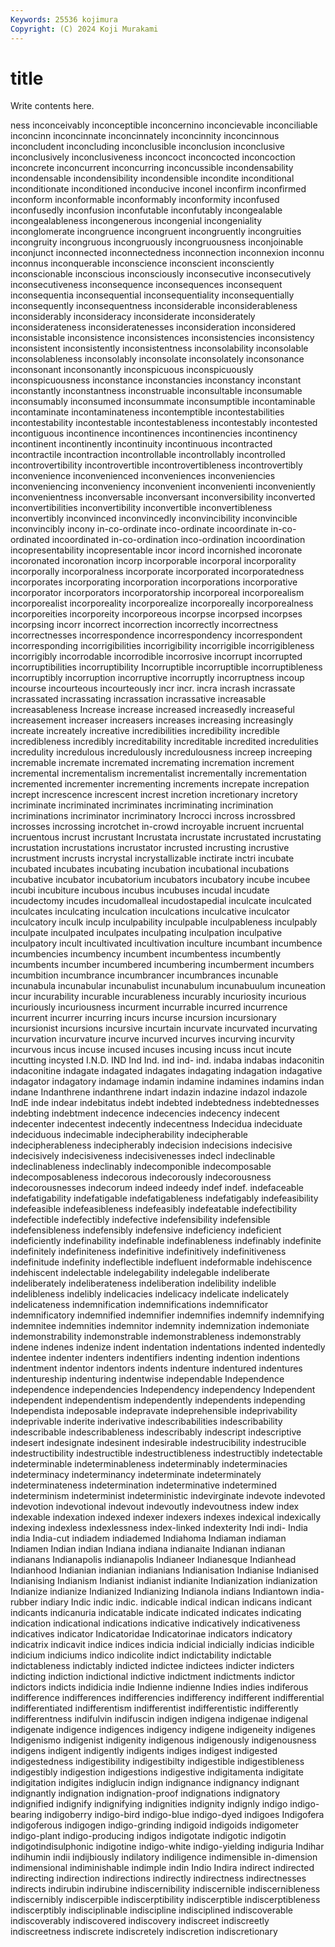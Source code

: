```yaml
---
Keywords: 25536 kojimura
Copyright: (C) 2024 Koji Murakami
---
```


# title

Write contents here.



ness inconceivably inconceptible inconcernino inconcievable
inconciliable inconcinn inconcinnate inconcinnately inconcinnity inconcinnous inconcludent inconcluding inconclusible inconclusion
inconclusive inconclusively inconclusiveness inconcoct inconcocted inconcoction inconcrete inconcurrent inconcurring inconcussible
incondensability incondensable incondensibility incondensible incondite inconditional inconditionate inconditioned inconducive inconel
inconfirm inconfirmed inconform inconformable inconformably inconformity inconfused inconfusedly inconfusion inconfutable
inconfutably incongealable incongealableness incongenerous incongenial incongeniality inconglomerate incongruence incongruent incongruently
incongruities incongruity incongruous incongruously incongruousness inconjoinable inconjunct inconnected inconnectedness inconnection
inconnexion inconnu inconnus inconquerable inconscience inconscient inconsciently inconscionable inconscious inconsciously
inconsecutive inconsecutively inconsecutiveness inconsequence inconsequences inconsequent inconsequentia inconsequential inconsequentiality inconsequentially
inconsequently inconsequentness inconsiderable inconsiderableness inconsiderably inconsideracy inconsiderate inconsiderately inconsiderateness inconsideratenesses
inconsideration inconsidered inconsistable inconsistence inconsistences inconsistencies inconsistency inconsistent inconsistently inconsistentness
inconsolability inconsolable inconsolableness inconsolably inconsolate inconsolately inconsonance inconsonant inconsonantly inconspicuous
inconspicuously inconspicuousness inconstance inconstancies inconstancy inconstant inconstantly inconstantness inconstruable inconsultable
inconsumable inconsumably inconsumed inconsummate inconsumptible incontaminable incontaminate incontaminateness incontemptible incontestabilities
incontestability incontestable incontestableness incontestably incontested incontiguous incontinence incontinences incontinencies incontinency
incontinent incontinently incontinuity incontinuous incontracted incontractile incontraction incontrollable incontrollably incontrolled
incontrovertibility incontrovertible incontrovertibleness incontrovertibly inconvenience inconvenienced inconveniences inconveniencies inconveniencing inconveniency
inconvenient inconvenienti inconveniently inconvenientness inconversable inconversant inconversibility inconverted inconvertibilities inconvertibility
inconvertible inconvertibleness inconvertibly inconvinced inconvincedly inconvincibility inconvincible inconvincibly incony in-co-ordinate
inco-ordinate incoordinate in-co-ordinated incoordinated in-co-ordination inco-ordination incoordination incopresentability incopresentable incor
incord incornished incoronate incoronated incoronation incorp incorporable incorporal incorporality incorporally
incorporalness incorporate incorporated incorporatedness incorporates incorporating incorporation incorporations incorporative incorporator
incorporators incorporatorship incorporeal incorporealism incorporealist incorporeality incorporealize incorporeally incorporealness incorporeities
incorporeity incorporeous incorpse incorpsed incorpses incorpsing incorr incorrect incorrection incorrectly
incorrectness incorrectnesses incorrespondence incorrespondency incorrespondent incorresponding incorrigibilities incorrigibility incorrigible incorrigibleness
incorrigibly incorrodable incorrodible incorrosive incorrupt incorrupted incorruptibilities incorruptibility Incorruptible incorruptible
incorruptibleness incorruptibly incorruption incorruptive incorruptly incorruptness incoup incourse incourteous incourteously
incr incr. incra incrash incrassate incrassated incrassating incrassation incrassative increasable
increasableness Increase increase increased increasedly increaseful increasement increaser increasers increases
increasing increasingly increate increately increative incredibilities incredibility incredible incredibleness incredibly
increditability increditable incredited incredulities incredulity incredulous incredulously incredulousness increep increeping
incremable incremate incremated incremating incremation increment incremental incrementalism incrementalist incrementally
incrementation incremented incrementer incrementing increments increpate increpation incrept increscence increscent
increst incretion incretionary incretory incriminate incriminated incriminates incriminating incrimination incriminations
incriminator incriminatory Incrocci incross incrossbred incrosses incrossing incrotchet in-crowd incroyable
incruent incruental incruentous incrust incrustant Incrustata incrustate incrustated incrustating incrustation
incrustations incrustator incrusted incrusting incrustive incrustment incrusts incrystal incrystallizable inctirate
inctri incubate incubated incubates incubating incubation incubational incubations incubative incubator
incubatorium incubators incubatory incube incubee incubi incubiture incubous incubus incubuses
incudal incudate incudectomy incudes incudomalleal incudostapedial inculcate inculcated inculcates inculcating
inculcation inculcations inculcative inculcator inculcatory inculk inculp inculpability inculpable inculpableness
inculpably inculpate inculpated inculpates inculpating inculpation inculpative inculpatory incult incultivated
incultivation inculture incumbant incumbence incumbencies incumbency incumbent incumbentess incumbently incumbents
incumber incumbered incumbering incumberment incumbers incumbition incumbrance incumbrancer incumbrances incunable
incunabula incunabular incunabulist incunabulum incunabuulum incuneation incur incurability incurable incurableness
incurably incuriosity incurious incuriously incuriousness incurment incurrable incurred incurrence incurrent
incurrer incurring incurs incurse incursion incursionary incursionist incursions incursive incurtain
incurvate incurvated incurvating incurvation incurvature incurve incurved incurves incurving incurvity
incurvous incus incuse incused incuses incusing incuss incut incute incutting
incysted I.N.D. IND Ind Ind. ind ind- ind. indaba indabas
indaconitin indaconitine indagate indagated indagates indagating indagation indagative indagator indagatory
indamage indamin indamine indamines indamins indan indane Indanthrene indanthrene indart
indazin indazine indazol indazole IndE inde indear indebitatus indebt indebted
indebtedness indebtednesses indebting indebtment indecence indecencies indecency indecent indecenter indecentest
indecently indecentness Indecidua indeciduate indeciduous indecimable indecipherability indecipherable indecipherableness indecipherably
indecision indecisions indecisive indecisively indecisiveness indecisivenesses indecl indeclinable indeclinableness indeclinably
indecomponible indecomposable indecomposableness indecorous indecorously indecorousness indecorousnesses indecorum indeed indeedy
indef indef. indefaceable indefatigability indefatigable indefatigableness indefatigably indefeasibility indefeasible indefeasibleness
indefeasibly indefeatable indefectibility indefectible indefectibly indefective indefensibility indefensible indefensibleness indefensibly
indefensive indeficiency indeficient indeficiently indefinability indefinable indefinableness indefinably indefinite indefinitely
indefiniteness indefinitive indefinitively indefinitiveness indefinitude indefinity indeflectible indefluent indeformable indehiscence
indehiscent indelectable indelegability indelegable indeliberate indeliberately indeliberateness indeliberation indelibility indelible
indelibleness indelibly indelicacies indelicacy indelicate indelicately indelicateness indemnification indemnifications indemnificator
indemnificatory indemnified indemnifier indemnifies indemnify indemnifying indemnitee indemnities indemnitor indemnity
indemnization indemoniate indemonstrability indemonstrable indemonstrableness indemonstrably indene indenes indenize indent
indentation indentations indented indentedly indentee indenter indenters indentifiers indenting indention
indentions indentment indentor indentors indents indenture indentured indentures indentureship indenturing
indentwise independable Independence independence independencies Independency independency Independent independent independentism
independently independents independing Independista indeposable indepravate indeprehensible indeprivability indeprivable inderite
inderivative indescribabilities indescribability indescribable indescribableness indescribably indescript indescriptive indesert indesignate
indesinent indesirable indestrucibility indestrucible indestructibility indestructible indestructibleness indestructibly indetectable indeterminable
indeterminableness indeterminably indeterminacies indeterminacy indeterminancy indeterminate indeterminately indeterminateness indetermination indeterminative
indetermined indeterminism indeterminist indeterministic indevirginate indevote indevoted indevotion indevotional indevout
indevoutly indevoutness indew index indexable indexation indexed indexer indexers indexes
indexical indexically indexing indexless indexlessness index-linked indexterity Indi indi- India
india India-cut indiadem indiademed Indiahoma Indiaman indiaman Indiamen Indian indian
Indiana indiana indianaite Indianan indianan indianans Indianapolis indianapolis Indianeer Indianesque
Indianhead Indianhood Indianian indianian indianians Indianisation Indianise Indianised Indianising Indianism
Indianist indianist indianite Indianization indianization Indianize indianize Indianized Indianizing Indianola
indians Indiantown india-rubber indiary Indic indic indic. indicable indical indican
indicans indicant indicants indicanuria indicatable indicate indicated indicates indicating indication
indicational indications indicative indicatively indicativeness indicatives indicator Indicatoridae Indicatorinae indicators
indicatory indicatrix indicavit indice indices indicia indicial indicially indicias indicible
indicium indiciums indico indicolite indict indictability indictable indictableness indictably indicted
indictee indictees indicter indicters indicting indiction indictional indictive indictment indictments
indictor indictors indicts indidicia indie Indienne indienne Indies indies indiferous
indifference indifferences indifferencies indifferency indifferent indifferential indifferentiated indifferentism indifferentist indifferentistic
indifferently indifferentness indifulvin indifuscin indigen indigena indigenae indigenal indigenate indigence
indigences indigency indigene indigeneity indigenes Indigenismo indigenist indigenity indigenous indigenously
indigenousness indigens indigent indigently indigents indiges indigest indigested indigestedness indigestibility
indigestibilty indigestible indigestibleness indigestibly indigestion indigestions indigestive indigitamenta indigitate indigitation
indigites indiglucin indign indignance indignancy indignant indignantly indignation indignation-proof indignations
indignatory indignified indignify indignifying indignities indignity indignly indigo indigo-bearing indigoberry
indigo-bird indigo-blue indigo-dyed indigoes Indigofera indigoferous indigogen indigo-grinding indigoid indigoids
indigometer indigo-plant indigo-producing indigos indigotate indigotic indigotin indigotindisulphonic indigotine indigo-white
indigo-yielding indiguria Indihar indihumin indii indijbiously indilatory indiligence indimensible in-dimension
indimensional indiminishable indimple indin Indio Indira indirect indirected indirecting indirection
indirections indirectly indirectness indirectnesses indirects indirubin indirubine indiscernibility indiscernible indiscernibleness
indiscernibly indiscerpible indiscerptibility indiscerptible indiscerptibleness indiscerptibly indisciplinable indiscipline indisciplined indiscoverable
indiscoverably indiscovered indiscovery indiscreet indiscreetly indiscreetness indiscrete indiscretely indiscretion indiscretionary

